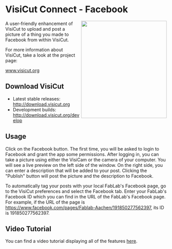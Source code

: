 VisiCut Connect - Facebook
=======

<img src="https://cloud.githubusercontent.com/assets/7680318/6001719/e210576a-aaec-11e4-866a-ce54799dea1b.png" width="267px"
 height="305px" alt="" title="VisiCut Connect" align="right" />

A user-friendly enhancement of VisiCut to upload and post a picture of a thing you made to Facebook from within VisiCut.

For more information about VisiCut, take a look at the project page:

www.visicut.org

Download VisiCut
--------
* Latest stable releases: http://download.visicut.org
* Development builds: http://download.visicut.org/develop


Usage
--------

Click on the Facebook button. The first time, you will be asked to login to Facebook and grant the app some permissions.
After logging in, you can take a picture using either the VisiCam or the camera of your computer. You will see a live preview on the left side of the window. On the right side, you can enter a description that will be added to your post. Clicking the "Publish" button will post the picture and the description to Facebook.

To automatically tag your posts with your local FabLab's Facebook page, go to the VisiCut preferences and select the Facebook tab. Enter your FabLab's Facebook ID which you can find in the URL of the FabLab's Facebook page. For example, if the URL of the page is https://www.facebook.com/pages/Fablab-Aachen/191850277562397, its ID is 191850277562397.

Video Tutorial
--------
You can find a video tutorial displaying all of the features <a href="https://www.youtube.com/watch?v=MxeHqAg4TIs">here</a>.
